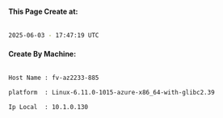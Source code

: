 
   
#### This Page Create at:

```bash

2025-06-03 - 17:47:19 UTC

```

#### Create By Machine:

```bash

Host Name : fv-az2233-885

platform  : Linux-6.11.0-1015-azure-x86_64-with-glibc2.39

Ip Local  : 10.1.0.130

```

